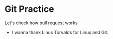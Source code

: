 # Git Practice
Let's check how pull request works
- I wanna thank Linus Torvalds for Linux and Git.

